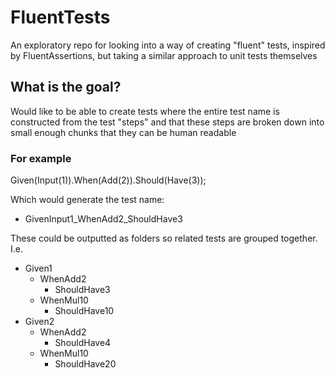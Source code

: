 # FluentTests
An exploratory repo for looking into a way of creating "fluent" tests, inspired by FluentAssertions, but taking a similar approach to unit tests themselves


## What is the goal?
Would like to be able to create tests where the entire test name is constructed from the test "steps" and that these steps are broken down into small enough chunks that they can be human readable

### For example
Given(Input(1)).When(Add(2)).Should(Have(3));

Which would generate the test name:
- GivenInput1_WhenAdd2_ShouldHave3

These could be outputted as folders so related tests are grouped together. I.e.
- Given1
  - WhenAdd2
    - ShouldHave3
  - WhenMul10
    - ShouldHave10
- Given2
  - WhenAdd2
    - ShouldHave4
  - WhenMul10
    - ShouldHave20
